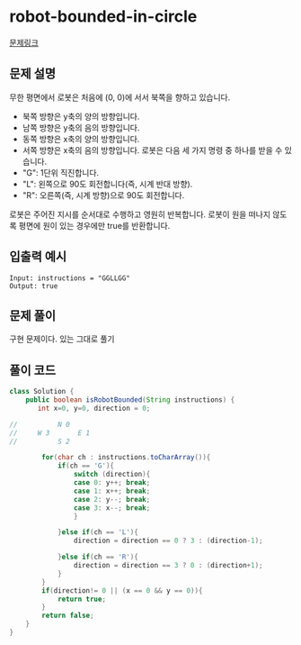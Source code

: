 # robot-bounded-in-circle


[문제링크](https://leetcode.com/problems/robot-bounded-in-circle/)

## 문제 설명

무한 평면에서 로봇은 처음에 (0, 0)에 서서 북쪽을 향하고 있습니다.

- 북쪽 방향은 y축의 양의 방향입니다.
- 남쪽 방향은 y축의 음의 방향입니다.
- 동쪽 방향은 x축의 양의 방향입니다.
- 서쪽 방향은 x축의 음의 방향입니다.
  로봇은 다음 세 가지 명령 중 하나를 받을 수 있습니다.
- "G": 1단위 직진합니다.
- "L": 왼쪽으로 90도 회전합니다(즉, 시계 반대 방향).
- "R": 오른쪽(즉, 시계 방향)으로 90도 회전합니다.

로봇은 주어진 지시를 순서대로 수행하고 영원히 반복합니다. 로봇이 원을 떠나지 않도록 평면에 원이 있는 경우에만 true를 반환합니다.

## 입출력 예시

```
Input: instructions = "GGLLGG"
Output: true
```

## 문제 풀이

구현 문제이다. 있는 그대로 풀기

## 풀이 코드

```java
class Solution {
    public boolean isRobotBounded(String instructions) {
       int x=0, y=0, direction = 0;

//          N 0
//     W 3       E 1
//          S 2

        for(char ch : instructions.toCharArray()){
            if(ch == 'G'){
                switch (direction){
                case 0: y++; break;
                case 1: x++; break;
                case 2: y--; break;
                case 3: x--; break;
                }

            }else if(ch == 'L'){
                direction = direction == 0 ? 3 : (direction-1);

            }else if(ch == 'R'){
                direction = direction == 3 ? 0 : (direction+1);
            }
        }
        if(direction!= 0 || (x == 0 && y == 0)){
            return true;
        }
        return false;
    }
}
```
